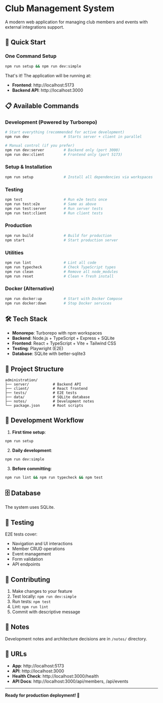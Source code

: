 # Club Management System

A modern web application for managing club members and events with external integrations support.

## 🚀 Quick Start

### One Command Setup

```bash
npm run setup && npm run dev:simple
```

That's it! The application will be running at:

- **Frontend**: http://localhost:5173
- **Backend API**: http://localhost:3000

## 📋 Available Commands

### Development (Powered by Turborepo)

```bash
# Start everything (recommended for active development)
npm run dev                # Starts server + client in parallel

# Manual control (if you prefer)
npm run dev:server         # Backend only (port 3000)
npm run dev:client         # Frontend only (port 5173)
```

### Setup & Installation

```bash
npm run setup              # Install all dependencies via workspaces
```

### Testing

```bash
npm test                   # Run e2e tests once
npm run test:e2e           # Same as above
npm run test:server        # Run server tests
npm run test:client        # Run client tests
```

### Production

```bash
npm run build              # Build for production
npm start                  # Start production server
```

### Utilities

```bash
npm run lint               # Lint all code
npm run typecheck          # Check TypeScript types
npm run clean              # Remove all node_modules
npm run reset              # Clean + fresh install
```

### Docker (Alternative)

```bash
npm run docker:up          # Start with Docker Compose
npm run docker:down        # Stop Docker services
```

## 🛠 Tech Stack

- **Monorepo**: Turborepo with npm workspaces
- **Backend**: Node.js + TypeScript + Express + SQLite
- **Frontend**: React + TypeScript + Vite + Tailwind CSS
- **Testing**: Playwright (E2E)
- **Database**: SQLite with better-sqlite3

## 📁 Project Structure

```
administration/
├── server/           # Backend API
├── client/           # React frontend
├── tests/            # E2E tests
├── data/             # SQLite database
├── notes/            # Development notes
└── package.json      # Root scripts
```

## 🔧 Development Workflow

1. **First time setup**:

```bash
npm run setup
```

2. **Daily development**:

```bash
npm run dev:simple
```

3. **Before committing**:

```bash
npm run lint && npm run typecheck && npm test
```

## 🗄 Database

The system uses SQLite.

## 🧪 Testing

E2E tests cover:

- Navigation and UI interactions
- Member CRUD operations
- Event management
- Form validation
- API endpoints

## 🤝 Contributing

1. Make changes to your feature
2. Test locally: `npm run dev:simple`
3. Run tests: `npm test`
4. Lint: `npm run lint`
5. Commit with descriptive message

## 📝 Notes

Development notes and architecture decisions are in `/notes/` directory.

## 🔗 URLs

- **App**: http://localhost:5173
- **API**: http://localhost:3000
- **Health Check**: http://localhost:3000/health
- **API Docs**: http://localhost:3000/api/members, /api/events

---

**Ready for production deployment! 🎉**
